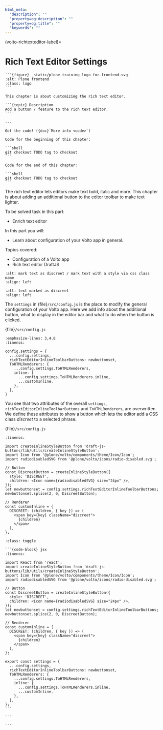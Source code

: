 ```yaml
---
html_meta:
  "description": ""
  "property=og:description": ""
  "property=og:title": ""
  "keywords": ""
---
```


(volto-richtexteditor-label)=

# Rich Text Editor Settings

````{sidebar} Plone Frontend Chapter
```{figure} _static/plone-training-logo-for-frontend.svg
:alt: Plone frontend
:class: logo
```

This chapter is about customizing the rich text editor.

```{topic} Description
Add a button / feature to the rich text editor.
```

---

Get the code! ({doc}`More info <code>`)

Code for the beginning of this chapter:

```shell
git checkout TODO tag to checkout
```

Code for the end of this chapter:

```shell
git checkout TODO tag to checkout
```
````

The rich text editor lets editors make text bold, italic and more. This chapter is about adding an additional button to the editor toolbar to make text lighter.

To be solved task in this part:

- Enrich text editor

In this part you will:

- Learn about configuration of your Volto app in general.

Topics covered:

- Configuration of a Volto app
- Rich text editor DraftJS

```{figure} _static/volto_richtexteditor_edit.jpg
:alt: mark text as discreet / mark text with a style via css class name
:align: left
```

```{figure} _static/volto_richtexteditor.jpg
:alt: text marked as discreet
:align: left
```

The `settings` in {file}`/src/config.js` is the place to modify the general configuration of your Volto app. Here we add info about the additional button, what to display in the editor bar and what to do when the button is clicked.

{file}`/src/config.js`

```{code-block} jsx
:emphasize-lines: 3,4,8
:linenos:

config.settings = {
  ...config.settings,
  richTextEditorInlineToolbarButtons: newbuttonset,
  ToHTMLRenderers: {
    ...config.settings.ToHTMLRenderers,
    inline: {
      ...config.settings.ToHTMLRenderers.inline,
      ...customInline,
    },
  },
}
```

You see that two attributes of the overall `settings`, `richTextEditorInlineToolbarButtons` and `ToHTMLRenderers`, are overwritten. We define these attributes to show a button which lets the editor add a CSS class _discreet_ to a selected phrase.

{file}`/src/config.js`

```{code-block} jsx
:linenos:

import createInlineStyleButton from 'draft-js-buttons/lib/utils/createInlineStyleButton';
import Icon from '@plone/volto/components/theme/Icon/Icon';
import radiodisabledSVG from '@plone/volto/icons/radio-disabled.svg';

// Button
const DiscreetButton = createInlineStyleButton({
  style: 'DISCREET',
  children: <Icon name={radiodisabledSVG} size="24px" />,
});
let newbuttonset = config.settings.richTextEditorInlineToolbarButtons;
newbuttonset.splice(2, 0, DiscreetButton);

// Renderer
const customInline = {
  DISCREET: (children, { key }) => (
    <span key={key} className="discreet">
      {children}
    </span>
  ),
};
```

````{admonition} Complete code of the configuration
:class: toggle

```{code-block} jsx
:linenos:

import React from 'react';
import createInlineStyleButton from 'draft-js-buttons/lib/utils/createInlineStyleButton';
import Icon from '@plone/volto/components/theme/Icon/Icon';
import radiodisabledSVG from '@plone/volto/icons/radio-disabled.svg';

// Button
const DiscreetButton = createInlineStyleButton({
  style: 'DISCREET',
  children: <Icon name={radiodisabledSVG} size="24px" />,
});
let newbuttonset = config.settings.richTextEditorInlineToolbarButtons;
newbuttonset.splice(2, 0, DiscreetButton);

// Renderer
const customInline = {
  DISCREET: (children, { key }) => (
    <span key={key} className="discreet">
      {children}
    </span>
  ),
};

export const settings = {
  ...config.settings,
  richTextEditorInlineToolbarButtons: newbuttonset,
  ToHTMLRenderers: {
    ...config.settings.ToHTMLRenderers,
    inline: {
      ...config.settings.ToHTMLRenderers.inline,
      ...customInline,
    },
  },
};
```

```

```
